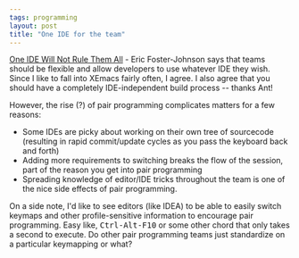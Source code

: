```yaml
---
tags: programming
layout: post
title: "One IDE for the team"
---
```




<a href="http://www.freeroller.net/page/ericfj/20021220#one_ide_will_not_rule">One IDE Will Not Rule Them All</a> - Eric Foster-Johnson says that teams should be flexible and allow developers to use whatever IDE they wish. Since I like to fall into XEmacs fairly often, I agree. I also agree that you should have a completely IDE-independent build process -- thanks Ant!

<p>However, the rise (?) of pair programming complicates matters for a few reasons:</p>

<p><ul>
  <li>Some IDEs are picky about working on their own tree of sourcecode (resulting in rapid commit/update cycles as you pass the keyboard back and forth)</li>
  <li>Adding more requirements to switching breaks the flow of the session, part of the reason you get into pair programming</li>
  <li>Spreading knowledge of editor/IDE tricks throughout the team is one of the nice side effects of pair programming.</li>
</ul>

<p>On a side note, I'd like to see editors (like IDEA) to be able to easily  switch keymaps and other profile-sensitive information to encourage pair programming. Easy like, <tt>Ctrl-Alt-F10</tt> or some other chord that only takes a second to execute. Do other pair programming teams just standardize on a particular keymapping or what?</p>


